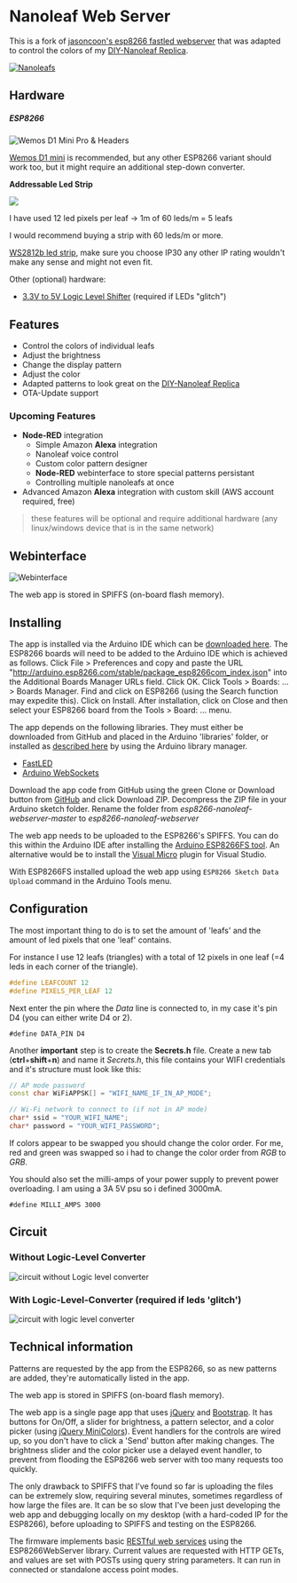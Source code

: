 Nanoleaf Web Server
=========

This is a fork of [jasoncoon's esp8266 fastled webserver](https://github.com/jasoncoon/esp8266-fastled-webserver) that was adapted to control the colors of my  [DIY-Nanoleaf Replica](https://www.thingiverse.com/thing:3354082).

[![Nanoleafs](https://github.com/NimmLor/esp8266-nanoleaf-webserver/blob/master/gallery/rgb_preview2.gif?raw=true)](https://www.thingiverse.com/thing:3354082)

Hardware
--------

##### ESP8266

![Wemos D1 Mini Pro & Headers](https://ae01.alicdn.com/kf/HTB1QYHzJKuSBuNjy1Xcq6AYjFXau/ESP8266-ESP-12-ESP12-WeMos-D1-Mini-Modul-Wemos-D1-Mini-WiFi-Entwicklung-Bord-Micro-USB.jpg)

[Wemos D1 mini](http://s.click.aliexpress.com/e/cBDdafPw) is recommended, but any other ESP8266 variant should work too, but it might require an additional step-down converter.



**Addressable Led Strip**

![](https://cdn.pixabay.com/photo/2017/02/27/11/36/digital-led-strip-lights-2103020_960_720.jpg)

I have used 12 led pixels per leaf → 1m of 60 leds/m = 5 leafs

I would recommend buying a strip with 60 leds/m or more.

[WS2812b led strip](http://s.click.aliexpress.com/e/SkQFQqc), make sure you choose IP30 any other IP rating wouldn't make any sense and might not even fit.



Other (optional) hardware:

* [3.3V to 5V Logic Level Shifter](http://s.click.aliexpress.com/e/buDr0PT2) (required if LEDs "glitch")

Features
--------
* Control the colors of individual leafs
* Adjust the brightness
* Change the display pattern
* Adjust the color
* Adapted patterns to look great on the [DIY-Nanoleaf Replica](https://www.thingiverse.com/thing:3354082)
* OTA-Update support



### Upcoming Features

- **Node-RED** integration
  - Simple Amazon **Alexa** integration
  - Nanoleaf voice control
  - Custom color pattern designer
  - **Node-RED** webinterface to store special patterns persistant
  - Controlling multiple nanoleafs at once
- Advanced Amazon **Alexa** integration with custom skill (AWS account required, free)
>  these features will be optional and require additional hardware (any linux/windows device that is in the same network)

Webinterface
--------

![Webinterface](https://github.com/NimmLor/esp8266-nanoleaf-webserver/blob/master/gallery/interface.jpg?raw=true)

The web app is stored in SPIFFS (on-board flash memory).

Installing
-----------
The app is installed via the Arduino IDE which can be [downloaded here](https://www.arduino.cc/en/main/software). The ESP8266 boards will need to be added to the Arduino IDE which is achieved as follows. Click File > Preferences and copy and paste the URL "http://arduino.esp8266.com/stable/package_esp8266com_index.json" into the Additional Boards Manager URLs field. Click OK. Click Tools > Boards: ... > Boards Manager. Find and click on ESP8266 (using the Search function may expedite this). Click on Install. After installation, click on Close and then select your ESP8266 board from the Tools > Board: ... menu.

The app depends on the following libraries. They must either be downloaded from GitHub and placed in the Arduino 'libraries' folder, or installed as [described here](https://www.arduino.cc/en/Guide/Libraries) by using the Arduino library manager.

* [FastLED](https://github.com/FastLED/FastLED)
* [Arduino WebSockets](https://github.com/Links2004/arduinoWebSockets)

Download the app code from GitHub using the green Clone or Download button from [GitHub](https://github.com/NimmLor/esp8266-nanoleaf-webserver) and click Download ZIP. Decompress the ZIP file in your Arduino sketch folder. Rename the folder from *esp8266-nanoleaf-webserver-master* to *esp8266-nanoleaf-webserver*

The web app needs to be uploaded to the ESP8266's SPIFFS.  You can do this within the Arduino IDE after installing the [Arduino ESP8266FS tool](http://esp8266.github.io/Arduino/versions/2.3.0/doc/filesystem.html#uploading-files-to-file-system). An alternative would be to install the [Visual Micro](https://www.visualmicro.com/) plugin for Visual Studio.

With ESP8266FS installed upload the web app using `ESP8266 Sketch Data Upload` command in the Arduino Tools menu.

## Configuration

The most important thing to do is to set the amount of 'leafs' and the amount of led pixels that one 'leaf' contains.

For instance I use 12 leafs (triangles) with a total of 12 pixels in one leaf (=4 leds in each corner of the triangle).

```c++
#define LEAFCOUNT 12
#define PIXELS_PER_LEAF 12
```

Next enter the pin where the *Data* line is connected to, in my case it's pin D4 (you can either write D4 or 2).

`#define DATA_PIN D4`

Another **important** step is to create the **Secrets.h** file. Create a new tab (**ctrl**+**shift**+**n**) and name it *Secrets.h*, this file contains your WIFI credentials and it's structure must look like this:

``````c++
// AP mode password
const char WiFiAPPSK[] = "WIFI_NAME_IF_IN_AP_MODE";

// Wi-Fi network to connect to (if not in AP mode)
char* ssid = "YOUR_WIFI_NAME";
char* password = "YOUR_WIFI_PASSWORD";
``````

If colors appear to be swapped you should change the color order. For me, red and green was swapped so i had to change the color order from *RGB* to *GRB*.

You should also set the milli-amps of your power supply to prevent power overloading. I am using a 3A 5V psu so i defined 3000mA.

`#define MILLI_AMPS 3000`



## Circuit

### Without Logic-Level Converter

![circuit without Logic level converter](https://github.com/NimmLor/esp8266-nanoleaf-webserver/blob/master/gallery/circuit.jpg?raw=true)



### With Logic-Level-Converter (required if leds 'glitch')

![circuit with logic level converter](https://github.com/NimmLor/esp8266-nanoleaf-webserver/blob/master/gallery/circuit_logic_level_Steckplatine.jpg?raw=true)



Technical information
-----------------

Patterns are requested by the app from the ESP8266, so as new patterns are added, they're automatically listed in the app.

The web app is stored in SPIFFS (on-board flash memory).

The web app is a single page app that uses [jQuery](https://jquery.com) and [Bootstrap](http://getbootstrap.com).  It has buttons for On/Off, a slider for brightness, a pattern selector, and a color picker (using [jQuery MiniColors](http://labs.abeautifulsite.net/jquery-minicolors)).  Event handlers for the controls are wired up, so you don't have to click a 'Send' button after making changes.  The brightness slider and the color picker use a delayed event handler, to prevent from flooding the ESP8266 web server with too many requests too quickly.

The only drawback to SPIFFS that I've found so far is uploading the files can be extremely slow, requiring several minutes, sometimes regardless of how large the files are.  It can be so slow that I've been just developing the web app and debugging locally on my desktop (with a hard-coded IP for the ESP8266), before uploading to SPIFFS and testing on the ESP8266.



The firmware implements basic [RESTful web services](https://en.wikipedia.org/wiki/Representational_state_transfer) using the ESP8266WebServer library.  Current values are requested with HTTP GETs, and values are set with POSTs using query string parameters.  It can run in connected or standalone access point modes.
